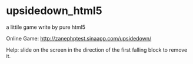 # upsidedown_html5
a littile game write by pure html5

Online Game: <http://zanephptest.sinaapp.com/upsidedown/>

Help: slide on the screen in the direction of the first falling block to remove it. 